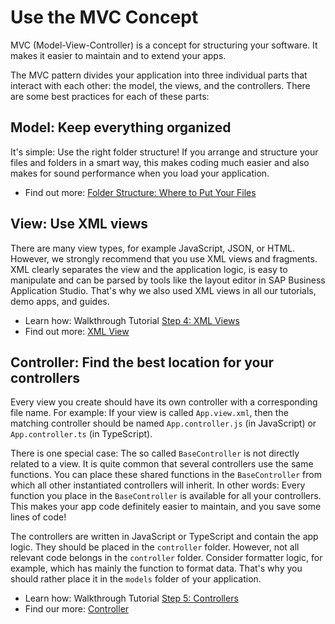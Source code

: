 <!-- loio07afcf400eb344c2916e4eb3a400ff7b -->

# Use the MVC Concept

MVC \(Model-View-Controller\) is a concept for structuring your software. It makes it easier to maintain and to extend your apps.

The MVC pattern divides your application into three individual parts that interact with each other: the model, the views, and the controllers. There are some best practices for each of these parts:



<a name="loio07afcf400eb344c2916e4eb3a400ff7b__section_b4d_djb_1gb"/>

## Model: Keep everything organized

It's simple: Use the right folder structure! If you arrange and structure your files and folders in a smart way, this makes coding much easier and also makes for sound performance when you load your application.

-   Find out more: [Folder Structure: Where to Put Your Files](../05_Developing_Apps/folder-structure-where-to-put-your-files-003f755.md)



<a name="loio07afcf400eb344c2916e4eb3a400ff7b__section_y5f_y4b_1gb"/>

## View: Use XML views

There are many view types, for example JavaScript, JSON, or HTML. However, we strongly recommend that you use XML views and fragments. XML clearly separates the view and the application logic, is easy to manipulate and can be parsed by tools like the layout editor in SAP Business Application Studio. That's why we also used XML views in all our tutorials, demo apps, and guides.

-   Learn how: Walkthrough Tutorial [Step 4: XML Views](step-4-xml-views-1409791.md)
-   Find out more: [XML View](../04_Essentials/xml-view-91f2928.md)



<a name="loio07afcf400eb344c2916e4eb3a400ff7b__section_ubl_3qb_1gb"/>

## Controller: Find the best location for your controllers

Every view you create should have its own controller with a corresponding file name. For example: If your view is called `App.view.xml`, then the matching controller should be named `App.controller.js` \(in JavaScript\) or `App.controller.ts` \(in TypeScript\).

There is one special case: The so called `BaseController` is not directly related to a view. It is quite common that several controllers use the same functions. You can place these shared functions in the `BaseController` from which all other instantiated controllers will inherit. In other words: Every function you place in the `BaseController` is available for all your controllers. This makes your app code definitely easier to maintain, and you save some lines of code!

The controllers are written in JavaScript or TypeScript and contain the app logic. They should be placed in the `controller` folder. However, not all relevant code belongs in the `controller` folder. Consider formatter logic, for example, which has mainly the function to format data. That's why you should rather place it in the `models` folder of your application.

-   Learn how: Walkthrough Tutorial [Step 5: Controllers](step-5-controllers-50579dd.md)
-   Find our more: [Controller](../04_Essentials/controller-121b8e6.md)

